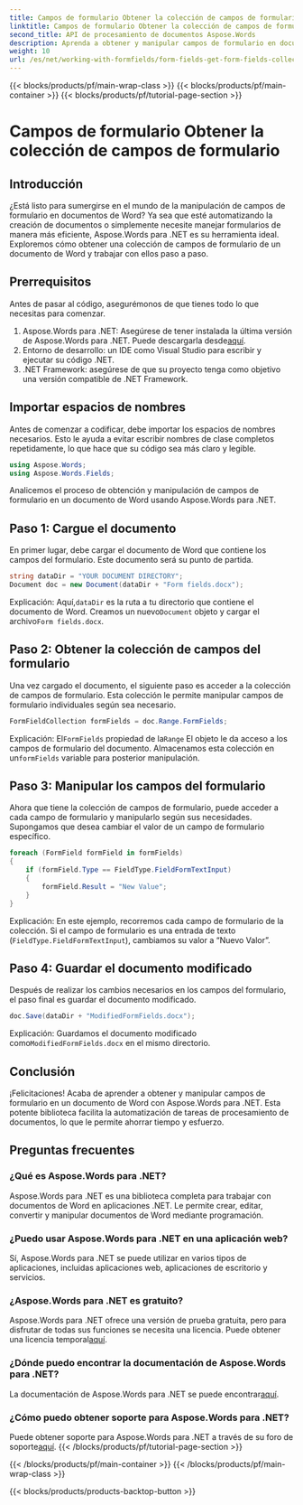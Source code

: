 ```yaml
---
title: Campos de formulario Obtener la colección de campos de formulario
linktitle: Campos de formulario Obtener la colección de campos de formulario
second_title: API de procesamiento de documentos Aspose.Words
description: Aprenda a obtener y manipular campos de formulario en documentos de Word usando Aspose.Words para .NET con nuestra completa guía paso a paso.
weight: 10
url: /es/net/working-with-formfields/form-fields-get-form-fields-collection/
---
```


{{< blocks/products/pf/main-wrap-class >}}
{{< blocks/products/pf/main-container >}}
{{< blocks/products/pf/tutorial-page-section >}}

# Campos de formulario Obtener la colección de campos de formulario

## Introducción

¿Está listo para sumergirse en el mundo de la manipulación de campos de formulario en documentos de Word? Ya sea que esté automatizando la creación de documentos o simplemente necesite manejar formularios de manera más eficiente, Aspose.Words para .NET es su herramienta ideal. Exploremos cómo obtener una colección de campos de formulario de un documento de Word y trabajar con ellos paso a paso.

## Prerrequisitos

Antes de pasar al código, asegurémonos de que tienes todo lo que necesitas para comenzar.

1.  Aspose.Words para .NET: Asegúrese de tener instalada la última versión de Aspose.Words para .NET. Puede descargarla desde[aquí](https://releases.aspose.com/words/net/).
2. Entorno de desarrollo: un IDE como Visual Studio para escribir y ejecutar su código .NET.
3. .NET Framework: asegúrese de que su proyecto tenga como objetivo una versión compatible de .NET Framework.

## Importar espacios de nombres

Antes de comenzar a codificar, debe importar los espacios de nombres necesarios. Esto le ayuda a evitar escribir nombres de clase completos repetidamente, lo que hace que su código sea más claro y legible.

```csharp
using Aspose.Words;
using Aspose.Words.Fields;
```

Analicemos el proceso de obtención y manipulación de campos de formulario en un documento de Word usando Aspose.Words para .NET.

## Paso 1: Cargue el documento

En primer lugar, debe cargar el documento de Word que contiene los campos del formulario. Este documento será su punto de partida.

```csharp
string dataDir = "YOUR DOCUMENT DIRECTORY";
Document doc = new Document(dataDir + "Form fields.docx");
```

 Explicación: Aquí,`dataDir` es la ruta a tu directorio que contiene el documento de Word. Creamos un nuevo`Document` objeto y cargar el archivo`Form fields.docx`.

## Paso 2: Obtener la colección de campos del formulario

Una vez cargado el documento, el siguiente paso es acceder a la colección de campos de formulario. Esta colección le permite manipular campos de formulario individuales según sea necesario.

```csharp
FormFieldCollection formFields = doc.Range.FormFields;
```

 Explicación: El`FormFields` propiedad de la`Range` El objeto le da acceso a los campos de formulario del documento. Almacenamos esta colección en un`formFields` variable para posterior manipulación.

## Paso 3: Manipular los campos del formulario

Ahora que tiene la colección de campos de formulario, puede acceder a cada campo de formulario y manipularlo según sus necesidades. Supongamos que desea cambiar el valor de un campo de formulario específico.

```csharp
foreach (FormField formField in formFields)
{
    if (formField.Type == FieldType.FieldFormTextInput)
    {
        formField.Result = "New Value";
    }
}
```

Explicación: En este ejemplo, recorremos cada campo de formulario de la colección. Si el campo de formulario es una entrada de texto (`FieldType.FieldFormTextInput`), cambiamos su valor a “Nuevo Valor”.

## Paso 4: Guardar el documento modificado

Después de realizar los cambios necesarios en los campos del formulario, el paso final es guardar el documento modificado.

```csharp
doc.Save(dataDir + "ModifiedFormFields.docx");
```

 Explicación: Guardamos el documento modificado como`ModifiedFormFields.docx` en el mismo directorio.

## Conclusión

¡Felicitaciones! Acaba de aprender a obtener y manipular campos de formulario en un documento de Word con Aspose.Words para .NET. Esta potente biblioteca facilita la automatización de tareas de procesamiento de documentos, lo que le permite ahorrar tiempo y esfuerzo.

## Preguntas frecuentes

### ¿Qué es Aspose.Words para .NET?
Aspose.Words para .NET es una biblioteca completa para trabajar con documentos de Word en aplicaciones .NET. Le permite crear, editar, convertir y manipular documentos de Word mediante programación.

### ¿Puedo usar Aspose.Words para .NET en una aplicación web?
Sí, Aspose.Words para .NET se puede utilizar en varios tipos de aplicaciones, incluidas aplicaciones web, aplicaciones de escritorio y servicios.

### ¿Aspose.Words para .NET es gratuito?
Aspose.Words para .NET ofrece una versión de prueba gratuita, pero para disfrutar de todas sus funciones se necesita una licencia. Puede obtener una licencia temporal[aquí](https://purchase.aspose.com/temporary-license/).

### ¿Dónde puedo encontrar la documentación de Aspose.Words para .NET?
 La documentación de Aspose.Words para .NET se puede encontrar[aquí](https://reference.aspose.com/words/net/).

### ¿Cómo puedo obtener soporte para Aspose.Words para .NET?
 Puede obtener soporte para Aspose.Words para .NET a través de su foro de soporte[aquí](https://forum.aspose.com/c/words/8).
{{< /blocks/products/pf/tutorial-page-section >}}

{{< /blocks/products/pf/main-container >}}
{{< /blocks/products/pf/main-wrap-class >}}

{{< blocks/products/products-backtop-button >}}
